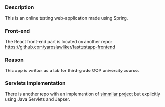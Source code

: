 ### Description
This is an online testing web-application made using Spring.

### Front-end
The React front-end part is located on another repo: https://github.com/yaroslawliker/fasttestapp-frontend

### Reason
This app is written as a lab for third-grade OOP university course.

### Servlets implementation
There is another repo with an implemention of [simmilar project](https://github.com/yaroslawliker/fasttest-app-servlets)  but explicitly using Java Servlets and Japser. 
